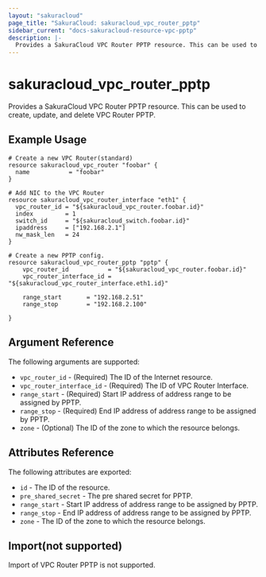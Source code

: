 ```yaml
---
layout: "sakuracloud"
page_title: "SakuraCloud: sakuracloud_vpc_router_pptp"
sidebar_current: "docs-sakuracloud-resource-vpc-pptp"
description: |-
  Provides a SakuraCloud VPC Router PPTP resource. This can be used to create, update, and delete VPC Router PPTP.
---
```


# sakuracloud\_vpc\_router\_pptp

Provides a SakuraCloud VPC Router PPTP resource. This can be used to create, update, and delete VPC Router PPTP.

## Example Usage

```hcl
# Create a new VPC Router(standard)
resource sakuracloud_vpc_router "foobar" {
  name           = "foobar"
}

# Add NIC to the VPC Router
resource sakuracloud_vpc_router_interface "eth1" {
  vpc_router_id = "${sakuracloud_vpc_router.foobar.id}"
  index         = 1
  switch_id     = "${sakuracloud_switch.foobar.id}"
  ipaddress     = ["192.168.2.1"]
  nw_mask_len   = 24
}

# Create a new PPTP config.
resource sakuracloud_vpc_router_pptp "pptp" {
    vpc_router_id           = "${sakuracloud_vpc_router.foobar.id}"
    vpc_router_interface_id = "${sakuracloud_vpc_router_interface.eth1.id}"

    range_start       = "192.168.2.51"
    range_stop        = "192.168.2.100"

}
```

## Argument Reference

The following arguments are supported:

* `vpc_router_id` - (Required) The ID of the Internet resource.
* `vpc_router_interface_id` - (Required) The ID of VPC Router Interface.
* `range_start` - (Required) Start IP address of address range to be assigned by PPTP.
* `range_stop` - (Required) End IP address of address range to be assigned by PPTP.
* `zone` - (Optional) The ID of the zone to which the resource belongs.

## Attributes Reference

The following attributes are exported:

* `id` - The ID of the resource.
* `pre_shared_secret` - The pre shared secret for PPTP.
* `range_start` - Start IP address of address range to be assigned by PPTP.
* `range_stop` - End IP address of address range to be assigned by PPTP.
* `zone` - The ID of the zone to which the resource belongs.

## Import(not supported)

Import of VPC Router PPTP is not supported.
